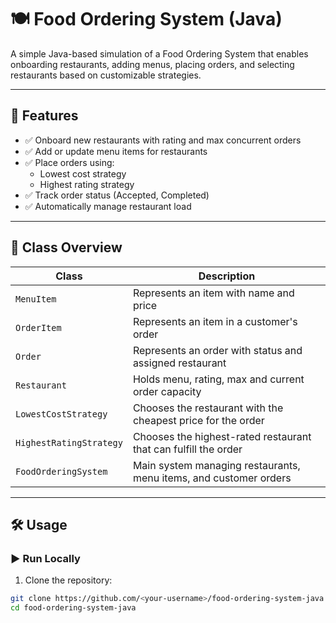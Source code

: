 # 🍽️ Food Ordering System (Java)

A simple Java-based simulation of a Food Ordering System that enables onboarding restaurants, adding menus, placing orders, and selecting restaurants based on customizable strategies.

---

## 🚀 Features

- ✅ Onboard new restaurants with rating and max concurrent orders
- ✅ Add or update menu items for restaurants
- ✅ Place orders using:
  - Lowest cost strategy
  - Highest rating strategy
- ✅ Track order status (Accepted, Completed)
- ✅ Automatically manage restaurant load

---

## 🧱 Class Overview

| Class                  | Description                                                              |
|------------------------|--------------------------------------------------------------------------|
| `MenuItem`             | Represents an item with name and price                                   |
| `OrderItem`            | Represents an item in a customer's order                                 |
| `Order`                | Represents an order with status and assigned restaurant                  |
| `Restaurant`           | Holds menu, rating, max and current order capacity                       |
| `LowestCostStrategy`   | Chooses the restaurant with the cheapest price for the order             |
| `HighestRatingStrategy`| Chooses the highest-rated restaurant that can fulfill the order          |
| `FoodOrderingSystem`   | Main system managing restaurants, menu items, and customer orders        |

---

## 🛠️ Usage

### ▶️ Run Locally

1. Clone the repository:
```bash
git clone https://github.com/<your-username>/food-ordering-system-java.git
cd food-ordering-system-java
